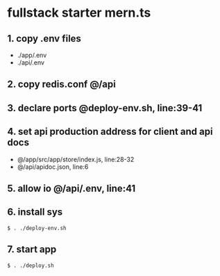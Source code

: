 # fullstack starter mern.ts

## 1. copy .env files
  - ./app/.env
  - ./api/.env

## 2. copy redis.conf @/api

## 3. declare ports @deploy-env.sh, line:39-41

## 4. set api production address for client and api docs
  - @/app/src/app/store/index.js, line:28-32
  - @/api/apidoc.json, line:6

## 5. allow io @/api/.env, line:41

## 6. install sys
  `$ . ./deploy-env.sh`

## 7. start app
  `$ . ./deploy.sh`
